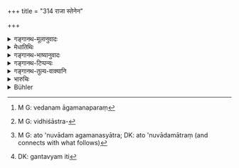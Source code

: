 +++
title = "314 राजा स्तेनेन"

+++

<details><summary>गङ्गानथ-मूलानुवादः</summary>

The wise thief shall approach the king, with flying hair, confessing the theft, with the words—‘I have done this, punish me’;—(314)
</details>

<details><summary>मेधातिथिः</summary>

अविशेषोपादाने सुवर्णहारी **स्तेनो** द्रष्टव्यः, तस्यैव शास्त्रान्तरे गमनविधानात् । न चेदम् आगमनपरं[^११] विधिशास्त्रम्,[^१२] दण्डविधित्वात् । उक्तं हि "स्तेनस्यातः प्रवक्ष्यामि विधिं दण्डविनिर्णये" (म्ध् ८.३०१) इति । अतो ऽनुवादओ गमनस्यात्र[^१३] । राजसकाशं सुवर्णचौरेण गन्तव्यम्[^१४] । **मुक्तकेशेन धीमता** दैर्यवता । "धावता" इति पाठान्तरम् । **आचक्षाणेन** कथयता पथि तत्पातकम् "**एवंकर्मास्मि** ब्राह्मणस्य मयेयत् सुवर्णं हृतम् इति कुरु निग्रहं मे" ॥ ८.३१४ ॥


[^१४]:
     DK: gantavyam iti


[^१३]:
     M G: ato 'nuvādam agamanasyātra; DK: ato 'nuvādamātraṃ (and connects with what follows)


[^१२]:
     M G: vidhiśāstra-


[^११]:
     M G: vedanam āgamanaparaṃ
</details>

<details><summary>गङ्गानथ-भाष्यानुवादः</summary>

In as much as nothing is specified, the ‘*thief*’ here is to be understood as one who has stolen *gold*; specially as it is only in the case of such a thief that other Smṛti-texts have laid down the ‘approaching of the king.’ The present text itself cannot be taken as an injunction laying down the act of ‘approaching’; because the subject-matter of the present context consists of the injunction of punishments for theft, as clearly declared above in Verse 301—‘I am now going to expound the law relating to punishments for theft.’ Hence the present can only be taken as a *re-iteration* of the act of ‘approaching’ (enjoined elsewhere); hence it must mean that ‘one who has stolen gold should approach the king’—‘*with flying hair*.’

‘*Wise*’—courageous.

Another reading for ‘*dhīmatā*,’ ‘*wise*,’ is ‘*dhāvatā*,’ ‘*running*.’ ‘*confessing*’—proclaiming his crime on the road—‘*i have done this*’—act of stealing brāhmaṇa’s gold—inflict upon me the proper punishment.’—(314)
</details>

<details><summary>गङ्गानथ-टिप्पन्यः</summary>

**(verses 8.314-315)  
**

*Cf* 11.199-201.

These verses are quoted in *Aparārka* (p. 1078):—and in *Mitākṣarā* (2.267, where only 315 is quoted).
</details>

<details><summary>गङ्गानथ-तुल्य-वाक्यानि</summary>

**(verses 8.314-315)**

[\[ *See* Manu
11.100-101.\]]

*Gautama* (12.48).—‘A man who has stolen gold shall approach the King,
with flying hair, holding a club in his hand, and proclaim his deed.’

*Baudhāyana* (2.1.16-17).—‘A thief shall go to the King with flying
hair, carrying on his shoulder a club of *sindhuka* wood, and say ‘strike me with this.’ Then the King shall strike him. They quote the following verse:—“A thief shall go to the King carrying a club on his shoulder and say to him, *Punish me with this, O King*.”’

*Āpastamba* (1.25.4).—‘A thief shall go to the King with flying hair,
carrying a club on his shoulder and tell him what he has done. The King shall give him a blow with that club. If the thief dies, his sin is expiated.’

*Vaśiṣṭha* (20.41).—‘If a man has stolon gold belonging to a Brāhmaṇa he
shall run with flying hair to the King, exclaiming “Ho! I am a thief, Sir, punish me.” The King shall give him a weapon made of *udumbara* wood, with that he shall kill himself. It is declared in the Veda that he becomes purified by this death.’

*Viṣṇu* (52.1).—‘He who has stolen gold must bring a club to the King,
proclaiming his deed.’

*Yājñavalkya* (3.257).—‘The man who has stolen gold belonging to a
Brāhmaṇa shall present to the King a club, proclaiming his deed; he becomes purified if the King kills him with it, or pardons him.’

*Nārada* (Theft, 27).—‘For stealing more than a hundred *palas* of gold,
silver, or other precious metals, or line clothes, or very precious gems, corporal punishment or death shall be inflicted.’

*Nārada* (Theft, 46).—‘The thief must approach the King with flying hair
running and proclaiming his deed, saying “thus have I acted, chastise me.” By so doing, he is cleared from guilt, because he has confessed his deed. The King therefore shall touch him with the club or dismiss him.’

*Bṛhaspati* (22.27-28).—‘For the stealing of women, men, gold, gems, the
property of a deity or Brāhmaṇa, silk and other valuable things, the fine shall he equal to the value of the article stolen; or double the amount shall be inflicted by the King as fine; or the thief shall be executed, to prevent a repetition of the offence.’

*Saṃvarta* (Aparārka, p. 1079).—‘Then the King himself shall strike the
thief with a club; if the thief is alive after this, he becomes freed from the sin of stealing.’
</details>

<details><summary>भारुचिः</summary>

पातकं यस्य सुवर्णादेर् अभिसंबन्धेनायं स्तेन उच्यते, न द्रव्यमात्रस्य, प्रायश्चित्तमहत्त्वोपदेशात् । तथा च प्रायश्चित्तप्रकरणे विशेषयिष्यति "सुवर्णस्तेयकृत्" इत्य् एवमादि । अन्ये तु द्रव्यमात्रापहारकं स्तेनं मन्यन्ते । अत्र तत्प्रत्यवमर्शात्मकस्य श्रद्दधानतया राजाभिगमनं स्वयं **धीमता** "विविधेन वधेन च" शुद्धिहेतुर् इदं प्रायश्चित्तशास्त्रसामर्थ्याद् इत्य् एवं जानतानेन । अन्ये तु "धावता" इति पठन्त्य् आदरार्थम् । न चेयान् एव स्तेनस्य राजोपगमनं धर्मः, किं तर्हि, अयं चान्यह् ॥ ८.३१३ ॥
</details>

<details><summary>Bühler</summary>

314	A thief shall, running, approach the king, with flying hair, confessing that theft (and saying), 'Thus have I done, punish me;'
</details>
